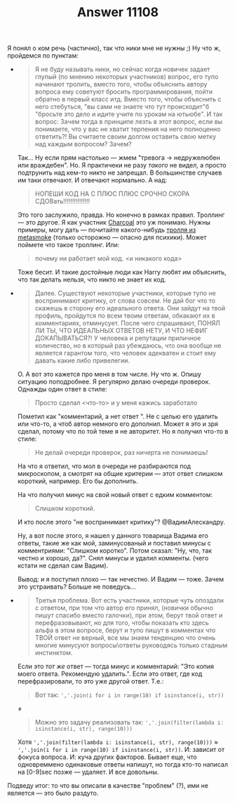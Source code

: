﻿---
title: "Answer 11108"
se.owner.user_id: 337540
se.owner.display_name: "Victor VosMottor"
se.owner.link: "https://ru.meta.stackoverflow.com/users/337540/victor-vosmottor"
se.answer_id: 11108
se.question_id: 11103
se.post_type: answer
se.is_accepted: False
---
<p>Я понял о ком речь (частично), так что ники мне не нужны ;) Ну что ж, пройдемся по пунктам:</p>
<ul>
<li>
<blockquote>
<p>Я не буду называть ники, но сейчас когда новичек задает глупый (по мнению некоторых участников) вопрос, его тупо начинают тролить, вместо того, чтобы объяснить автору вопроса ему советуют бросить программирования, пойти обратно в первый класс итд. Вместо того, чтобы объяснить с него стебуться, &quot;вы сами не знаете что тут происходит&quot;б &quot;бросьте это дело и идите учите по урокам на ютьюбе&quot;. И так вопрос: Зачем тогда в принципе лезть в этот вопрос, если вы понимаете, что у вас не хватит терпения на него полноценно ответить?! Вы считаете своим долгом оставить свою метку над каждым вопросом? Зачем?</p>
</blockquote>
<p>Так... Ну если прям настолько ­— жмем &quot;тревога → недружелюбен или враждебен&quot;. Но. Я практичеки не разу <em>такого</em> не видел, а просто подтрунить над кем-то никто не запрещал. В большинстве случаев им таки отвечают. И отвечают нормально. А над:</p>
<blockquote>
<p>НОПЕШИ КОД НА С ПЛЮС ПЛЮС СРОЧНО СКОРА СДОВать!!!!!!!!!!!!!!!</p>
</blockquote>
<p>Это того заслужило, правда. Но конечно в рамках правил. Троллинг ­— это другое. Я как участник <a href="https://charcoal-se.org/" rel="nofollow noreferrer">Charcoal</a> это уж понимаю. Нужны примеры, могу дать — почитайте какого-нибудь <a href="https://metasmoke.erwaysoftware.com/domains/tags/85?what=posts" rel="nofollow noreferrer">тролля из metasmoke</a>  (только осторожно — опасно для психики). Может поймете что такое троллинг.
Или:</p>
<blockquote>
<p>почему ни работает мой код. &lt;и никакого кода&gt;</p>
</blockquote>
<p>Тоже бесит. И такие достойные люди как Harry любят им объяснить, что так делать нельзя, что никто не знает их код.</p>
</li>
<li>
<blockquote>
<p>Далее. Существуют некоторые участники, которые тупо не воспринимают критику, от слова совсем. Не дай бог что то скажешь в сторону его идеального ответа. Они зайдут на твой профиль, пройдутся по всем твоим ответам, обкакают их в комментариях, отминусует. После чего спрашивают, ПОНЯЛ ЛИ ТЫ, ЧТО ИДЕАЛЬНЫХ ОТВЕТОВ НЕТУ, И ЧТО НЕФИГ ДОКАПЫВАТЬСЯ?! У человека и репутации приличное количество, но в который раз убеждаюсь, что она вообще не является гарантом того, что человек адекватен и стоит ему давать какие либо привелегии.</p>
</blockquote>
<p>О. А вот это кажется про меня в том числе. Ну что ж.
Опишу ситуацию поподробнее. Я регулярно делаю очереди проверок. Однажды один ответ в стиле:</p>
<blockquote>
<p>Просто сделал &lt;что-то&gt; и у меня кажись заработало</p>
</blockquote>
<p>Пометил как &quot;комментарий, а нет ответ &quot;. Не с целью его удалить или что-то, а чтоб автор немного его дополнил. Может я это и зря  сделал, потому что по той теме я не авторитет. Но я получил что-то в стиле:</p>
<blockquote>
<p>Не делай очереди проверок, раз ничерта не понимаешь!</p>
</blockquote>
<p>На что я ответил, что мол в очереди не разбираются под микроскопом, а смотрят на общие критерии — этот ответ слишком короткий, например. Его бы дополнить.</p>
<p>На что получил минус на свой новый ответ с едким комментом:</p>
<blockquote>
<p>Слишком короткий.</p>
</blockquote>
<p>И кто после этого &quot;не воспринимает критику&quot;? @ВадимАлескандру.</p>
<p>Ну, а вот после этого, я нашел у данного товарища Вадима его ответы, такие же как мой, заминусованый и поставил минусы с комментриями: &quot;Слишком коротко&quot;. Потом сказал: &quot;Ну, что, так честно и хорошо, да?&quot;. Снял минусы и удалил комменты. (чего кстати не сделал сам Вадим).</p>
<p>Вывод: и я поступил плохо ­— так нечестно. И Вадим — тоже. Зачем это устраивать? Больше не поведусь...</p>
</li>
<li>
<blockquote>
<p>Третья проблема. Вот есть участники, которые чуть опоздали с ответом, при том что автор его принял, (новички обычно пишут спасибо вместо галочки), при этом, берут твой ответ и перефразовывают, но для того, чтобы показать кто здесь альфа в этом вопросе, берут и тупо пишут в комментах что ТВОЙ ответ не верный, все мы знаем тенденцию что очень многие минусуют вопросы\ответы руководясь только стадным инстинктом.</p>
</blockquote>
<p>Если это <em>тот же</em> ответ — тогда минус и комментарий: &quot;Это копия моего ответа. Рекомендую удалить.&quot;. Если это ответ, где код перефразировали, то это уже другой ответ. Т.е.:</p>
<blockquote>
<p>Вот так: <code>','.join(i for i in range(10) if isinstance(i, str))</code></p>
</blockquote>
<p>≠</p>
<blockquote>
<p>Можно это задачу реализовать так: <code>','.join(filter(lambda i: isinstance(i, str), range(10)))</code></p>
</blockquote>
<p>Хотя <code>','.join(filter(lambda i: isinstance(i, str), range(10)))</code> ≈ <code>','.join(i for i in range(10) if isinstance(i, str))</code>. И: зависит от фокуса вопроса. И: куча других факторов. Бывает еще, что одновреммено одинаковые ответы напишут, но тогда кто-то написал на [0-9]sec позже — удаляет. И все довольны.</p>
</li>
</ul>
<p>Подведу итог: то что вы описали в качестве &quot;проблем&quot; (?), ими не является — это было раздуто.</p>
